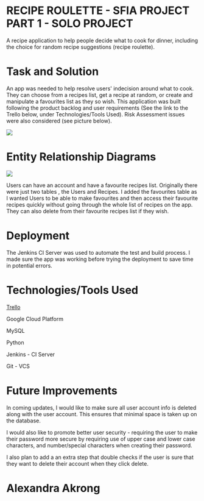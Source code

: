 <body>
<h1>RECIPE ROULETTE - SFIA PROJECT PART 1 - SOLO PROJECT</h1>
<p>A recipe application to help people decide what to cook for dinner, including the choice for random recipe suggestions (recipe roulette).</p>

<h1>Task and Solution</h1>
<p>An app was needed to help resolve users' indecision around what to cook. They can choose from a recipes list, get a recipe at random, or create and manipulate a favourites list as they so wish. This application was built following the product backlog and user requirements (See the link to the Trello below, under Technologies/Tools Used). Risk Assessment issues were also considered (see picture below). </p>
<img src="https://imgur.com/BiZkoYH.png">

<h1>Entity Relationship Diagrams</h1>
<img src="https://i.imgur.com/sA6jOZ1.png">
<p>Users can have an account and have a favourite recipes list. Originally there were just two tables , the Users and Recipes. I added the favourites table as I wanted Users to be able to make favourites and then access their favourite recipes quickly without going through the whole list of recipes on the app. They can also delete from their favourite recipes list if they wish.
</p>

<h1>Deployment</h1>
<p>The Jenkins CI Server was used to automate the test and build process. I made sure the app was working before trying the deployment to save time in potential errors.</p>

<h1>Technologies/Tools Used</h1>
<p><a href="https://trello.com/b/4iumgJyC/personal-sfia-project-tracking">Trello</a></p>
<p>Google Cloud Platform</p>
<p>MySQL</p>
<p>Python</p>
<p>Jenkins - CI Server</p>
<p>Git - VCS</p>

<h1>Future Improvements</h1>
<p>In coming updates, I would like to make sure all user account info is deleted along with the user account. This ensures that minimal space is taken up on the database.</p>
<p>I would also like to promote better user security - requiring the user to make their password more secure by requiring use of upper case and lower case characters, and number/special characters when creating their password. </p>
<p>I also plan to add a an extra step that double checks if the user is sure that they want to delete their account when they click delete.</p>
<h1>Alexandra Akrong</h1>

</body>
</html>
